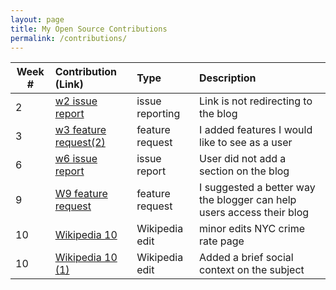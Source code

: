 ```yaml
---
layout: page
title: My Open Source Contributions
permalink: /contributions/
---
```


<!-- 
Type of the contribution should be "Wikipedia edit", "OpenStreet Map feature", "Documentation", "Course website", "Blog", 
"Browse Add-on", etc. 

The descriptioin should include a brief summary of what you did. 

Replace the first row with your contribution. 

--> 





| Week #       | Contribution (Link)  | Type  | Description | 
|---|:---|:---|:---| 
|  2   | [w2 issue report]  |  issue reporting   | Link is not redirecting to the blog  |
|  3   |  [w3 feature request(2)] |   feature request  |    I added features I would like to see as a user  |
|  6  |   [w6 issue report]  |  issue report   |   User did not add a section on the blog   |
|  9 | [W9 feature request] | feature request | I suggested a better way the blogger can help users access their blog |
| 10 | [Wikipedia 10] | Wikipedia edit | minor edits NYC crime rate page |
| 10 | [Wikipedia 10 (1)] | Wikipedia edit | Added a brief social context on the subject |


[w2 issue report]: https://github.com/nyu-ossd-s19/isaacblinder-weekly/issues
[w3 feature request]: https://github.com/nyu-ossd-s19/memeify-team-1/issues/15
[w3 feature request(2)]:https://github.com/nyu-ossd-s19/tickStop/issues/3
[w6 issue report]: https://github.com/nyu-ossd-s19/willgreenberg-weekly/issues/11
[W9 feature request]: https://github.com/nyu-ossd-s19/angie1313-weekly/issues/4
[Wikipedia 10]: https://en.wikipedia.org/w/index.php?title=Crime_in_New_York_City&action=history
[Wikipedia 10 (1)]: https://en.wikipedia.org/w/index.php?title=Cosculluela&diff=prev&oldid=893244325
